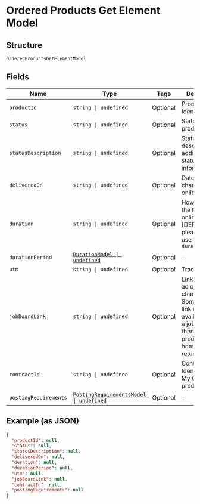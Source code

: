 
# Ordered Products Get Element Model

## Structure

`OrderedProductsGetElementModel`

## Fields

| Name | Type | Tags | Description |
|  --- | --- | --- | --- |
| `productId` | `string \| undefined` | Optional | Product Identification |
| `status` | `string \| undefined` | Optional | Status per product |
| `statusDescription` | `string \| undefined` | Optional | Status description, additional status information |
| `deliveredOn` | `string \| undefined` | Optional | Date when the channel went online |
| `duration` | `string \| undefined` | Optional | How long will the `Product` be online. [DEPRECATED] please instead use the `durationPeriod` |
| `durationPeriod` | [`DurationModel \| undefined`](../../doc/models/duration-model.md) | Optional | - |
| `utm` | `string \| undefined` | Optional | Tracking codes |
| `jobBoardLink` | `string \| undefined` | Optional | Link to the job ad on the channel. Sometimes this link is not available from a job board, then the product homepage is returned. |
| `contractId` | `string \| undefined` | Optional | Contract Identifier for My Contracts product |
| `postingRequirements` | [`PostingRequirementsModel \| undefined`](../../doc/models/posting-requirements-model.md) | Optional | - |

## Example (as JSON)

```json
{
  "productId": null,
  "status": null,
  "statusDescription": null,
  "deliveredOn": null,
  "duration": null,
  "durationPeriod": null,
  "utm": null,
  "jobBoardLink": null,
  "contractId": null,
  "postingRequirements": null
}
```

